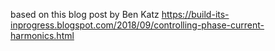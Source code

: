 based on this blog post by Ben Katz https://build-its-inprogress.blogspot.com/2018/09/controlling-phase-current-harmonics.html